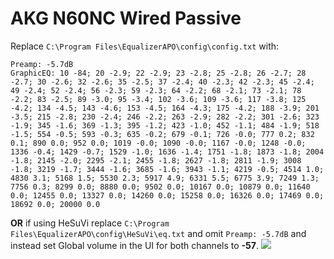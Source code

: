 # AKG N60NC Wired Passive
Replace `C:\Program Files\EqualizerAPO\config\config.txt` with:
```
Preamp: -5.7dB
GraphicEQ: 10 -84; 20 -2.9; 22 -2.9; 23 -2.8; 25 -2.8; 26 -2.7; 28 -2.7; 30 -2.6; 32 -2.6; 35 -2.5; 37 -2.4; 40 -2.3; 42 -2.3; 45 -2.4; 49 -2.4; 52 -2.4; 56 -2.3; 59 -2.3; 64 -2.2; 68 -2.1; 73 -2.1; 78 -2.2; 83 -2.5; 89 -3.0; 95 -3.4; 102 -3.6; 109 -3.6; 117 -3.8; 125 -4.2; 134 -4.5; 143 -4.6; 153 -4.5; 164 -4.3; 175 -4.2; 188 -3.9; 201 -3.5; 215 -2.8; 230 -2.4; 246 -2.2; 263 -2.9; 282 -2.2; 301 -2.6; 323 -1.9; 345 -1.6; 369 -1.3; 395 -1.2; 423 -1.0; 452 -1.1; 484 -1.9; 518 -1.5; 554 -0.5; 593 -0.3; 635 -0.2; 679 -0.1; 726 -0.0; 777 0.2; 832 0.1; 890 0.0; 952 0.0; 1019 -0.0; 1090 -0.0; 1167 -0.0; 1248 -0.0; 1336 -0.4; 1429 -0.7; 1529 -1.0; 1636 -1.4; 1751 -1.8; 1873 -1.8; 2004 -1.8; 2145 -2.0; 2295 -2.1; 2455 -1.8; 2627 -1.8; 2811 -1.9; 3008 -1.8; 3219 -1.7; 3444 -1.6; 3685 -1.6; 3943 -1.1; 4219 -0.5; 4514 1.0; 4830 3.1; 5168 1.5; 5530 2.3; 5917 4.9; 6331 5.5; 6775 3.9; 7249 1.3; 7756 0.3; 8299 0.0; 8880 0.0; 9502 0.0; 10167 0.0; 10879 0.0; 11640 0.0; 12455 0.0; 13327 0.0; 14260 0.0; 15258 0.0; 16326 0.0; 17469 0.0; 18692 0.0; 20000 0.0
```
**OR** if using HeSuVi replace `C:\Program Files\EqualizerAPO\config\HeSuVi\eq.txt` and omit `Preamp: -5.7dB` and instead set Global volume in the UI for both channels to **-57**.
![](https://raw.githubusercontent.com/jaakkopasanen/AutoEq/master/results/SBAF-Serious/innerfidelity/onear/AKG%20N60NC%20Wired%20Passive/AKG%20N60NC%20Wired%20Passive.png)
